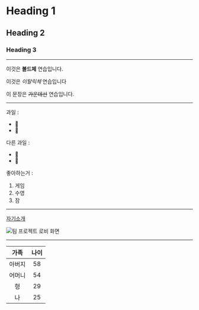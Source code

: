 # Heading 1
## Heading 2
### Heading 3

___

이것은 **볼드체** 연습입니다.

이것은 *이탈릭체* 연습입니다

이 문장은 ~~가운데선~~ 연습입니다.

___

과일 :
* 🍎
* 🍋

다른 과일 :
- 🍑
- 🍏

좋아하는거 :
1. 게임
2. 수영
3. 잠

___

 [자기소개](https://kkoma0720.github.io/first/)

 ![팀 프로젝트 로비 화면](https://user-images.githubusercontent.com/56966606/206246646-1c188317-3bf2-45a9-894f-b12dda6aab2d.gif)

___

|가족|나이|
|:--:|:--:|
|아버지|58|
|어머니|54|
|형|29|
|나|25|